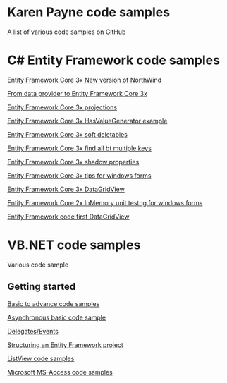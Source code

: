 # Karen Payne code samples
A list of various code samples on GitHub

# C# Entity Framework code samples


[Entity Framework Core 3x New version of NorthWind](https://github.com/karenpayneoregon/NorthWind-2020)

[From data provider to Entity Framework Core 3x](https://github.com/karenpayneoregon/conventional-to-efcore-3)

[Entity Framework Core 3x projections](https://github.com/karenpayneoregon/ef-core-projections)

[Entity Framework Core 3x HasValueGenerator example](https://github.com/karenpayneoregon/ef-core-HasValueGenerator-1)

[Entity Framework Core 3x soft deletables](https://github.com/karenpayneoregon/ef-core-soft-delete)

[Entity Framework Core 3x find all bt multiple keys](https://github.com/karenpayneoregon/ef-core-findall-cs)

[Entity Framework Core 3x shadow properties](https://github.com/karenpayneoregon/efcore-shadow-properties)

[Entity Framework Core 3x tips for windows forms](https://github.com/karenpayneoregon/entity-framework-core-tips-cs)

[Entity Framework Core 3x DataGridView](https://github.com/karenpayneoregon/EntityFrameworkCodeFirstDataGridView1)

[Entity Framework Core 2x InMemory unit testng for windows forms](https://github.com/karenpayneoregon/EntityFrameworkCoreInMemoryTesting)

[Entity Framework code first DataGridView](https://github.com/karenpayneoregon/EntityFrameworkCodeFirstDataGridView1)


# VB.NET code samples
Various code sample

## Getting started

[Basic to advance code samples](https://github.com/karenpayneoregon/visual-basic-getting-started)

[Asynchronous basic code sample](https://github.com/karenpayneoregon/async-basics-vb)

[Delegates/Events](https://github.com/karenpayneoregon/CallbacksVisualBasic)

[Structuring an Entity Framework project](https://github.com/karenpayneoregon/EntityFrameworkSolutionStructureWindowsForms_VisualBasic)

[ListView code samples](https://github.com/karenpayneoregon/ListViewWindowsFormsVisualBasic)

[Microsoft MS-Access code samples](https://github.com/karenpayneoregon/WorkingWithAccessDatabases)

